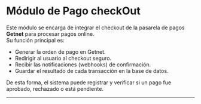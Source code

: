 # Módulo de Pago checkOut

Este módulo se encarga de integrar el checkout de la pasarela de pagos **Getnet** para procesar pagos online.  
Su función principal es:

- Generar la orden de pago en Getnet.
- Redirigir al usuario al checkout seguro.
- Recibir las notificaciones (webhooks) de confirmación.
- Guardar el resultado de cada transacción en la base de datos.  

De esta forma, el sistema puede registrar y verificar si un pago fue aprobado, rechazado o está pendiente.

---
